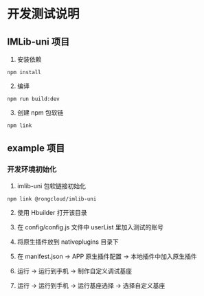 # 开发测试说明

## IMLib-uni 项目

1. 安装依赖
```
npm install
```

2. 编译
```
npm run build:dev
```

3. 创建 npm 包软链
```
npm link
```

## example 项目

### 开发环境初始化
1. imlib-uni 包软链接初始化
```
npm link @rongcloud/imlib-uni
```

2. 使用 Hbuilder 打开该目录

3. 在 config/config.js 文件中 userList 里加入测试的账号

4. 将原生插件放到 nativeplugins 目录下

5. 在 manifest.json -> APP 原生插件配置 -> 本地插件中加入原生插件

6. 运行 -> 运行到手机 -> 制作自定义调试基座

7. 运行 -> 运行到手机 -> 运行基座选择 -> 选择自定义基座

